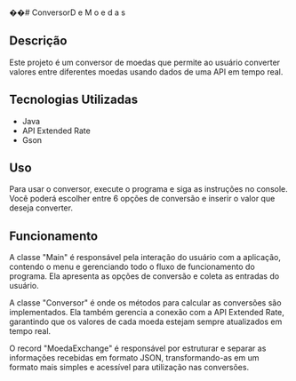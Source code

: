 ��#   C o n v e r s o r D e M o e d a s
 


## Descrição
Este projeto é um conversor de moedas que permite ao usuário converter valores entre diferentes moedas usando dados de uma API em tempo real.

## Tecnologias Utilizadas
- Java
- API Extended Rate
- Gson

## Uso
Para usar o conversor, execute o programa e siga as instruções no console. Você poderá escolher entre 6 opções de conversão e inserir o valor que deseja converter.

## Funcionamento

A classe "Main" é responsável pela interação do usuário com a aplicação, contendo o menu e gerenciando todo o fluxo de funcionamento do programa. Ela apresenta as opções de conversão e coleta as entradas do usuário.

A classe "Conversor" é onde os métodos para calcular as conversões são implementados. Ela também gerencia a conexão com a API Extended Rate, garantindo que os valores de cada moeda estejam sempre atualizados em tempo real.

O record "MoedaExchange" é responsável por estruturar e separar as informações recebidas em formato JSON, transformando-as em um formato mais simples e acessível para utilização nas conversões.

